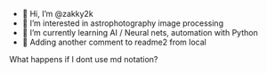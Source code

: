 - 👋 Hi, I’m @zakky2k
- 👀 I’m interested in astrophotography image processing
- 🌱 I’m currently learning AI / Neural nets, automation with Python
- 🌱 Adding another comment to readme2 from local

What happens if I dont use md notation?
<!---
zakky2k/zakky2k is a ✨ special ✨ repository because its `README.md` (this file) appears on your GitHub profile.
You can click the Preview link to take a look at your changes.
--->
